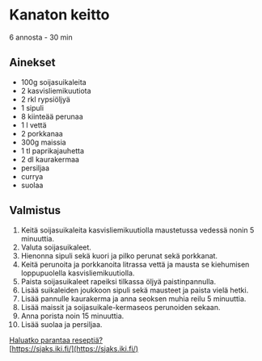 # Kanaton keitto
6 annosta - 30 min


## Ainekset
- 100g soijasuikaleita
- 2 kasvisliemikuutiota
- 2 rkl rypsiöljyä
- 1 sipuli
- 8 kiinteää perunaa
- 1 l vettä
- 2 porkkanaa
- 300g maissia
- 1 tl paprikajauhetta
- 2 dl kaurakermaa
- persiljaa
- currya
- suolaa


## Valmistus
1. Keitä soijasuikaleita kasvisliemikuutiolla maustetussa vedessä nonin 5 minuuttia.
2. Valuta soijasuikaleet.
3. Hienonna sipuli sekä kuori ja pilko perunat sekä porkkanat.
4. Keitä perunoita ja porkkanoita litrassa vettä ja mausta se kiehumisen loppupuolella kasvisliemikuutiolla.
5. Paista soijasuikaleet rapeiksi tilkassa öljyä paistinpannulla.
6. Lisää suikaleiden joukkoon sipuli sekä mausteet ja paista vielä hetki.
7. Lisää pannulle kaurakerma ja anna seoksen muhia reilu 5 minuuttia.
8. Lisää maissit ja soijasuikale-kermaseos perunoiden sekaan.
9. Anna porista noin 15 minuuttia.
10. Lisää suolaa ja persiljaa.

[Haluatko parantaa reseptiä?](https://github.com/sjaks/cookbook/edit/master/src/kanatonkeitto.md)  
[https://sjaks.iki.fi/](https://sjaks.iki.fi/)